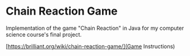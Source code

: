 # Chain Reaction Game
Implementation of the game "Chain Reaction" in Java for my computer science course's final project.

[https://brilliant.org/wiki/chain-reaction-game/](Game Instructions)
